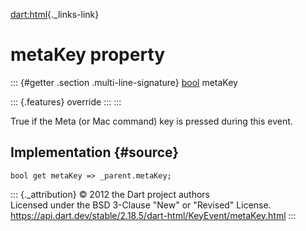 [dart:html](../../dart-html/dart-html-library){._links-link}

metaKey property
================

::: {#getter .section .multi-line-signature}
[bool](../../dart-core/bool-class) metaKey

::: {.features}
override
:::
:::

True if the Meta (or Mac command) key is pressed during this event.

Implementation {#source}
--------------

``` {.language-dart data-language="dart"}
bool get metaKey => _parent.metaKey;
```

::: {._attribution}
© 2012 the Dart project authors\
Licensed under the BSD 3-Clause \"New\" or \"Revised\" License.\
<https://api.dart.dev/stable/2.18.5/dart-html/KeyEvent/metaKey.html>
:::
